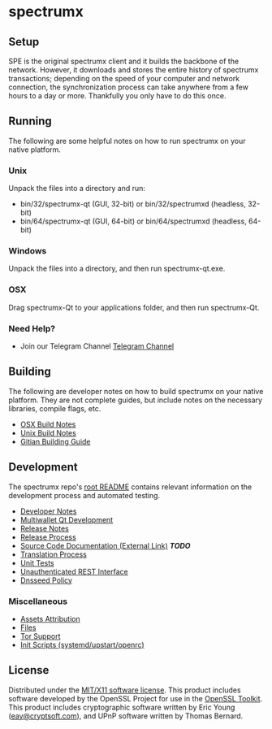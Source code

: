 spectrumx
=====================

Setup
---------------------
SPE is the original spectrumx client and it builds the backbone of the network. However, it downloads and stores the entire history of spectrumx transactions; depending on the speed of your computer and network connection, the synchronization process can take anywhere from a few hours to a day or more. Thankfully you only have to do this once.

Running
---------------------
The following are some helpful notes on how to run spectrumx on your native platform.

### Unix

Unpack the files into a directory and run:

- bin/32/spectrumx-qt (GUI, 32-bit) or bin/32/spectrumxd (headless, 32-bit)
- bin/64/spectrumx-qt (GUI, 64-bit) or bin/64/spectrumxd (headless, 64-bit)

### Windows

Unpack the files into a directory, and then run spectrumx-qt.exe.

### OSX

Drag spectrumx-Qt to your applications folder, and then run spectrumx-Qt.

### Need Help?

* Join our Telegram Channel [Telegram Channel](https://t.me/spectrumx_official)

Building
---------------------
The following are developer notes on how to build spectrumx on your native platform. They are not complete guides, but include notes on the necessary libraries, compile flags, etc.

- [OSX Build Notes](build-osx.md)
- [Unix Build Notes](build-unix.md)
- [Gitian Building Guide](gitian-building.md)

Development
---------------------
The spectrumx repo's [root README](https://github.com/spectrumx/spectrumx/blob/master/README.md) contains relevant information on the development process and automated testing.

- [Developer Notes](developer-notes.md)
- [Multiwallet Qt Development](multiwallet-qt.md)
- [Release Notes](release-notes.md)
- [Release Process](release-process.md)
- [Source Code Documentation (External Link)](https://dev.visucore.com/bitcoin/doxygen/) ***TODO***
- [Translation Process](translation_process.md)
- [Unit Tests](unit-tests.md)
- [Unauthenticated REST Interface](REST-interface.md)
- [Dnsseed Policy](dnsseed-policy.md)

### Miscellaneous
- [Assets Attribution](assets-attribution.md)
- [Files](files.md)
- [Tor Support](tor.md)
- [Init Scripts (systemd/upstart/openrc)](init.md)

License
---------------------
Distributed under the [MIT/X11 software license](http://www.opensource.org/licenses/mit-license.php).
This product includes software developed by the OpenSSL Project for use in the [OpenSSL Toolkit](https://www.openssl.org/). This product includes
cryptographic software written by Eric Young ([eay@cryptsoft.com](mailto:eay@cryptsoft.com)), and UPnP software written by Thomas Bernard.
